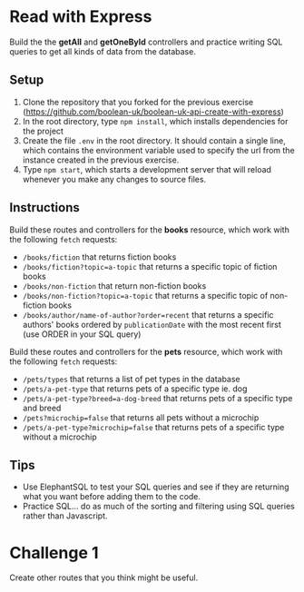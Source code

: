 # Read with Express

Build the the **getAll** and **getOneById** controllers and practice writing SQL queries to get all kinds of data from the database.

## Setup

1. Clone the repository that you forked for the previous exercise (https://github.com/boolean-uk/boolean-uk-api-create-with-express)
2. In the root directory, type `npm install`, which installs dependencies for the project
3. Create the file `.env` in the root directory. It should contain a single line, which contains the environment variable used to specify the url from the instance created in the previous exercise.
4. Type `npm start`, which starts a development server that will reload whenever you make any changes to source files.

## Instructions

Build these routes and controllers for the **books** resource, which work with the following `fetch` requests:

- `/books/fiction` that returns fiction books
- `/books/fiction?topic=a-topic` that returns a specific topic of fiction books
- `/books/non-fiction` that return non-fiction books
- `/books/non-fiction?topic=a-topic` that returns a specific topic of non-fiction books
- `/books/author/name-of-author?order=recent` that returns a specific authors' books ordered by `publicationDate` with the most recent first (use ORDER in your SQL query)

Build these routes and controllers for the **pets** resource, which work with the following `fetch` requests:

- `/pets/types` that returns a list of pet types in the database
- `/pets/a-pet-type` that returns pets of a specific type ie. dog
- `/pets/a-pet-type?breed=a-dog-breed` that returns pets of a specific type and breed
- `/pets?microchip=false` that returns all pets without a microchip
- `/pets/a-pet-type?microchip=false` that returns pets of a specific type without a microchip

## Tips

- Use ElephantSQL to test your SQL queries and see if they are returning what you want before adding them to the code.
- Practice SQL... do as much of the sorting and filtering using SQL queries rather than Javascript.

# Challenge 1

Create other routes that you think might be useful.
